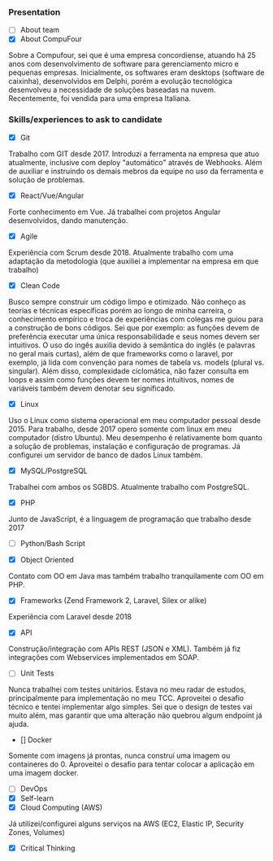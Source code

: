 ### Presentation
- [ ] About team
- [x] About CompuFour

Sobre a Compufour, sei que é uma empresa concordiense, atuando há 25 anos com desenvolvimento de software para gerenciamento micro e pequenas empresas. Inicialmente, os softwares eram desktops (software de caixinha), desenvolvidos em Delphi, porém a evolução tecnológica desenvolveu a necessidade de soluções baseadas na nuvem. Recentemente, foi vendida para uma empresa Italiana. 

### Skills/experiences to ask to candidate

- [x] Git

Trabalho com GIT desde 2017. Introduzi a ferramenta na empresa que atuo atualmente, inclusive com deploy "automático" através de Webhooks. Além de auxiliar e instruindo os demais mebros da equipe no uso da ferramenta e solução de problemas.

- [x] React/Vue/Angular

Forte conhecimento em Vue. Já trabalhei com projetos Angular desenvolvidos, dando manutenção.

- [X] Agile

Experiência com Scrum desde 2018. Atualmente trabalho com uma adaptação da metodologia (que auxiliei a implementar na empresa em que trabalho)

- [X] Clean Code

Busco sempre construir um código limpo e otimizado. Não conheço as teorias e técnicas específicas porém ao longo de minha carreira,  o conhecimento empírico e troca de experiências com colegas me guiou para a construção de bons códigos. Sei que por exemplo: as funções devem de preferẽncia executar uma única responsabilidade e seus nomes devem ser intuitivos. O uso do ingês auxilia devido à semântica do inglês (e palavras no geral mais curtas), além de que frameworks como o laravel, por exemplo, já lida com convenção para nomes de tabela vs. models (plural vs. singular). Além disso, complexidade ciclomática, não fazer consulta em loops e assim como funções devem ter nomes intuitivos, nomes de variáveis também devem denotar seu significado.

- [X] Linux

Uso o Linux como sistema operacional em meu computador pessoal desde 2015. Para trabalho, desde 2017 opero somente com linux em meu computador (distro Ubuntu). Meu desempenho é relativamente bom quanto a solução de problemas, instalação e configuração de programas. Já configurei um servidor de banco de dados Linux também.

- [X] MySQL/PostgreSQL

Trabalhei com ambos os SGBDS. Atualmente trabalho com PostgreSQL.

- [X] PHP

Junto de JavaScript, é a linguagem de programação que trabalho desde 2017

- [ ] Python/Bash Script

- [X] Object Oriented

Contato com OO em Java mas também trabalho tranquilamente com OO em PHP.

- [X] Frameworks (Zend Framework 2, Laravel, Silex or alike)

Experiência com Laravel desde 2018

- [X] API

Construção/integração com APIs REST (JSON e XML). Também já fiz integrações com Webservices implementados em SOAP.

- [ ] Unit Tests

Nunca trabalhei com testes unitários. Estava no meu radar de estudos, principalmente para implementação no meu TCC. Aproveitei o desafio técnico e tentei implementar algo simples. Sei que o design de testes vai muito além, mas garantir que uma alteração não quebrou algum endpoint já ajuda.

- [] Docker

Somente com imagens já prontas, nunca construí uma imagem ou containeres do 0. Aproveitei o desafio para tentar colocar a aplicação em uma imagem docker.

- [ ] DevOps
- [X] Self-learn
- [X] Cloud Computing (AWS)

Já utilizei/configurei alguns serviços na AWS (EC2, Elastic IP, Security Zones, Volumes)

- [X] Critical Thinking
